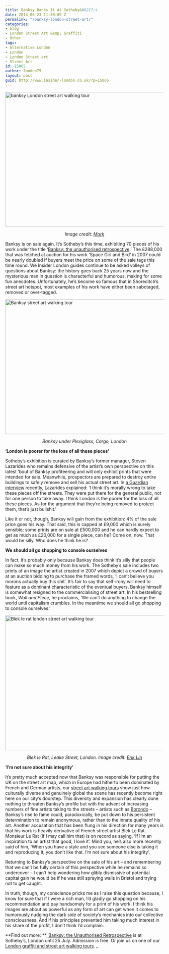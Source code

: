 ```yaml
---
title: Banksy Banks It At Sotheby&#8217;s
date: 2014-06-23 11:30:09 Z
permalink: "/banksy-london-street-art/"
categories:
- blog
- London Street Art &amp; Graffiti
- Other
tags:
- Alternative London
- London
- London Street art
- Street Art
id: 15065
author: london75
layout: post
guid: http://www.insider-london.co.uk/?p=15065
---
```


[<img class="size-full wp-image-15073 aligncenter" src="/wp-content/uploads/2014/06/banksy-street-art-london.jpg" alt="banksy London street art walking tour" width="569" height="427" />](/wp-content/uploads/2014/06/banksy-street-art-london.jpg)

<p style="text-align: center;">
  <em>Image credit: <a href="https://www.flickr.com/photos/zerocrop/4842151604" target="_blank">Mark</a></em>
</p>

Banksy is on sale again. It’s Sotheby’s this time, exhibiting 70 pieces of his work under the title ‘<a href="http://www.sothebys.com/en/auctions/2014/banksy-steve-lazarides-ls1403.html" target="_blank">Banksy: the unauthorised retrospective</a>.’ The £288,000 that was fetched at auction for his work &#8216;Space Girl and Bird&#8217; in 2007 could be nearly doubled if buyers meet the price on some of the sale tags this time round. We Insider London guides continue to be asked volleys of questions about Banksy: the history goes back 25 years now and the mysterious man in question is characterful and humorous, making for some fun anecdotes. Unfortunately, he’s become so famous that in Shoreditch&#8217;s street art hotspot, most examples of his work have either been sabotaged, removed or over-tagged.

[<img class="size-full wp-image-15080 aligncenter" src="/wp-content/uploads/2014/06/banksy-cargo.jpg" alt="Banksy street art walking tour" width="569" height="427" />](/wp-content/uploads/2014/06/banksy-cargo.jpg)

<p style="text-align: center;">
  <em>Banksy under Plexiglass, Cargo, London</em>
</p>

**&#8216;London is poorer for the loss of all these pieces&#8217;**

Sotheby’s exhibition is curated by Banksy’s former manager, Steven Lazarides who remains defensive of the artist’s own perspective on this latest &#8217;bout of Banksy profiteering and will only exhibit prints that were intended for sale. Meanwhile, prospectors are prepared to destroy entire buildings to safely remove and sell his actual street art. In <a href="http://www.theguardian.com/artanddesign/2014/jun/06/sothebys-banksy-artist-exhibition-street-art" target="_blank">a Guardian interview</a> recently, Lazarides explained: &#8216;I think it&#8217;s morally wrong to take these pieces off the streets. They were put there for the general public, not for one person to take away. I think London is the poorer for the loss of all these pieces. As for the argument that they&#8217;re being removed to protect them, that&#8217;s just bullshit.&#8217;

Like it or not, though, Banksy will gain from the exhibition: 4% of the sale price goes his way. That said, this is capped at £9,000 which is surely sensible; some prints are on sale at £500,000 and he can hardly expect to get as much as £20,000 for a single piece, can he? Come on, now. That would be silly. Who does he think he is?

**We should all go shopping to console ourselves**

In fact, it’s probably only because Banksy does think it’s silly that people can make so much money from his work. The Sotheby’s sale includes two prints of an image the artist created in 2007 which depict a crowd of buyers at an auction bidding to purchase the framed words, &#8216;I can’t believe you morons actually buy this shit&#8217;. It’s fair to say that self-irony will need to feature as a dominant characteristic of the eventual buyers. Banksy himself is somewhat resigned to the commercialising of street art. In his bestselling book, _Wall and Piece_, he proclaims, &#8216;We can’t do anything to change the world until capitalism crumbles. In the meantime we should all go shopping to console ourselves.&#8217;

[<img class="size-full wp-image-15081 aligncenter" src="/wp-content/uploads/2014/06/blek-le-rat-London.jpg" alt="Blek le rat london street art walking tour" width="569" height="427" />](/wp-content/uploads/2014/06/blek-le-rat-London.jpg)

<p style="text-align: center;">
  <em>Blek le Rat, Leake Street, London. Image credit: <a href="http://www.flickr.com/photos/79253201@N00/2478864949" target="_blank">Erik Lin</a></em>
</p>

**&#8216;I&#8217;m not sure about his integrity&#8217;**

It’s pretty much accepted now that Banksy was responsible for putting the UK on the street art map, which in Europe had hitherto been dominated by French and German artists, our <a href="http://www.insider-london.co.uk/london-graffiti-artists-walking-tours/" target="_blank">street art walking tours</a> show just how culturally diverse and genuinely global the scene has recently become right here on our city’s doorstep. This diversity and expansion has clearly done nothing to threaten Banksy’s profile but with the advent of increasing numbers of fine artists taking to the streets &#8211; artists such as <a href="http://www.insider-london.co.uk/2014/06/06/the-many-forms-of-street-art/" target="_blank">Borondo</a> &#8211; Banksy’s rise to fame could, paradoxically, be put down to his persistent determination to remain anonymous, rather than to the innate quality of his art. Another accusation that has been flung in his direction for many years is that his work is heavily derivative of French street artist Blek Le Rat. Monsieur Le Rat (if I may call him that) is on record as saying, &#8216;If I’m an inspiration to an artist that good, I love it&#8217;. Mind you, he’s also more recently said of him, &#8216;When you have a style and you see someone else is taking it and reproducing it, you don&#8217;t like that. I&#8217;m not sure about his integrity&#8217;.

Returning to Banksy’s perspective on the sale of his art &#8211; and remembering that we can’t be fully certain of this perspective while he remains so undercover &#8211; I can’t help wondering how glibly dismissive of potential capital gain he would be if he was still spraying walls in Bristol and trying not to get caught.

In truth, though, my conscience pricks me as I raise this question because, I know for sure that if I were a rich man, I’d gladly go shopping on his recommendation and pay handsomely for a print of his work. I think his images are about as powerful as any form of art can get when it comes to humorously nudging the dark side of society’s mechanics into our collective consciousness. And if his principles prevented him taking much interest in his share of the profit, I don’t think I’d complain.

**Find out more: **_<a href="http://www.sothebys.com/en/auctions/2014/banksy-steve-lazarides-ls1403.html" target="_blank">Banksy: the Unauthorised Retrospective</a> is at Sotheby&#8217;s, London until 25 July. Admission is free. Or join us on one of our <a href="http://www.insider-london.co.uk/london-graffiti-artists-walking-tours/" target="_blank">London graffiti and street art walking tours</a>. _